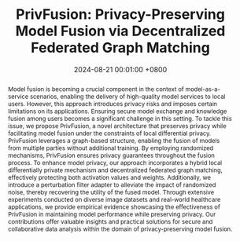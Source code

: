 ---
title: "PrivFusion: Privacy-Preserving Model Fusion via Decentralized Federated Graph Matching"
date: 2024-08-21 00:01:00 +0800
selected: false
pub: "IEEE Transactions on Knowledge and Data Engineering (TKDE), CCF-A, CORE-A*"
pub_date: "(2024)"
abstract: >-
  Model fusion is becoming a crucial component in the context of model-as-a-service scenarios, enabling the delivery of high-quality model services to local users. However, this approach introduces privacy risks and imposes certain limitations on its applications. Ensuring secure model exchange and knowledge fusion among users becomes a significant challenge in this setting. To tackle this issue, we propose PrivFusion, a novel architecture that preserves privacy while facilitating model fusion under the constraints of local differential privacy. PrivFusion leverages a graph-based structure, enabling the fusion of models from multiple parties without additional training. By employing randomized mechanisms, PrivFusion ensures privacy guarantees throughout the fusion process. To enhance model privacy, our approach incorporates a hybrid local differentially private mechanism and decentralized federated graph matching, effectively protecting both activation values and weights. Additionally, we introduce a perturbation filter adapter to alleviate the impact of randomized noise, thereby recovering the utility of the fused model. Through extensive experiments conducted on diverse image datasets and real-world healthcare applications, we provide empirical evidence showcasing the effectiveness of PrivFusion in maintaining model performance while preserving privacy. Our contributions offer valuable insights and practical solutions for secure and collaborative data analysis within the domain of privacy-preserving model fusion.
cover: /assets/images/covers/chen2024privfusion.png
authors:
  - Qian Chen
  - Yiqiang Chen†
  - Xinlong Jiang
  - Weiwei Dai
  - Wuliang Huang
  - Bingjie Yan
  - Zhen Yan
  - Lu Wang
  - Bo Ye
links:
  Paper: https://ieeexplore.ieee.org/abstract/document/10643309/
  Bib: bib/chen2024privfusion.txt
---